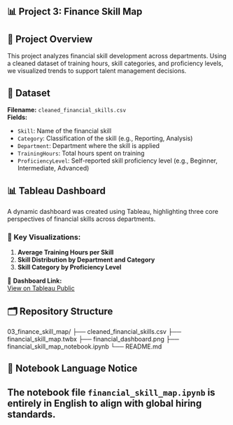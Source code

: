 ## 📊 Project 3: Finance Skill Map

## 📝 Project Overview
This project analyzes financial skill development across departments. Using a cleaned dataset of training hours, skill categories, and proficiency levels, we visualized trends to support talent management decisions.

## 📁 Dataset
**Filename:** `cleaned_financial_skills.csv`  
**Fields:**
- `Skill`: Name of the financial skill
- `Category`: Classification of the skill (e.g., Reporting, Analysis)
- `Department`: Department where the skill is applied
- `TrainingHours`: Total hours spent on training
- `ProficiencyLevel`: Self-reported skill proficiency level (e.g., Beginner, Intermediate, Advanced)

## 📊 Tableau Dashboard
A dynamic dashboard was created using Tableau, highlighting three core perspectives of financial skills across departments.

### 📌 Key Visualizations:
1. **Average Training Hours per Skill**  
2. **Skill Distribution by Department and Category**  
3. **Skill Category by Proficiency Level**  

🔗 **Dashboard Link:**  
[View on Tableau Public](https://public.tableau.com/app/profile/zheng.lyu6601/viz/Financial_skill_map/Financial_skill_map#1)

## 🗂️ Repository Structure
03_finance_skill_map/
├── cleaned_financial_skills.csv
├── financial_skill_map.twbx
├── financial_dashboard.png
├── financial_skill_map_notebook.ipynb
└── README.md

## 💬 Notebook Language Notice
The notebook file `financial_skill_map.ipynb` is entirely in English to align with global hiring standards.
---
